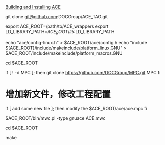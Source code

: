 
[Building and Installing ACE](https://www.dre.vanderbilt.edu/~schmidt/DOC_ROOT/ACE/ACE-INSTALL.html)

git clone git@github.com:DOCGroup/ACE_TAO.git

export ACE_ROOT=/path/to/ACE_wrappers
export LD_LIBRARY_PATH=$ACE_ROOT/lib:$LD_LIBRARY_PATH



echo "ace/config-linux.h" > $ACE_ROOT/ace/config.h
echo "include $(ACE_ROOT)/include/makeinclude/platform_linux.GNU" > $ACE_ROOT/include/makeinclude/platform_macros.GNU

cd $ACE_ROOT

if [ ! -d MPC ]; then
 git clone https://github.com/DOCGroup/MPC.git MPC
fi

# 增加新文件，修改工程配置
if [ add some new file ]; then
  modify the $ACE_ROOT/ace/ace.mpc
fi

$ACE_ROOT/bin/mwc.pl -type gnuace ACE.mwc

cd $ACE_ROOT

make

